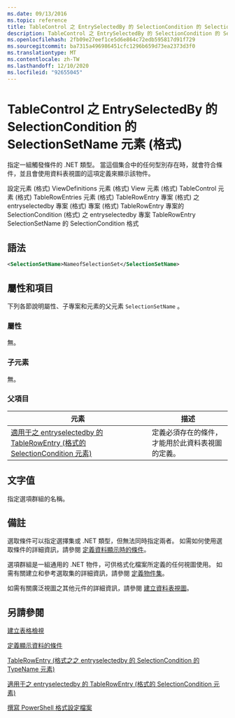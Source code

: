 ```yaml
---
ms.date: 09/13/2016
ms.topic: reference
title: TableControl 之 EntrySelectedBy 的 SelectionCondition 的 SelectionSetName 元素 (格式)
description: TableControl 之 EntrySelectedBy 的 SelectionCondition 的 SelectionSetName 元素 (格式)
ms.openlocfilehash: 2fb09e27eef1ce5d6e864c72edb595817d91f729
ms.sourcegitcommit: ba7315a496986451cfc1296b659d73ea2373d3f0
ms.translationtype: MT
ms.contentlocale: zh-TW
ms.lasthandoff: 12/10/2020
ms.locfileid: "92655045"
---
```

# <a name="selectionsetname-element-for-selectioncondition-for-entryselectedby-for-tablecontrol-format"></a>TableControl 之 EntrySelectedBy 的 SelectionCondition 的 SelectionSetName 元素 (格式)

指定一組觸發條件的 .NET 類型。 當這個集合中的任何型別存在時，就會符合條件，並且會使用資料表視圖的這項定義來顯示該物件。

設定元素 (格式) ViewDefinitions 元素 (格式) View 元素 (格式) TableControl 元素 (格式) TableRowEntries 元素 (格式) TableRowEntry 專案 (格式) 之 entryselectedby 專案 (格式) 專案 (格式) TableRowEntry 專案的 SelectionCondition (格式) 之 entryselectedby 專案 TableRowEntry SelectionSetName 的 SelectionCondition 格式

## <a name="syntax"></a>語法

```xml
<SelectionSetName>NameofSelectionSet</SelectionSetName>
```

## <a name="attributes-and-elements"></a>屬性和項目

下列各節說明屬性、子專案和元素的父元素 `SelectionSetName` 。

### <a name="attributes"></a>屬性

無。

### <a name="child-elements"></a>子元素

無。

### <a name="parent-elements"></a>父項目

|元素|描述|
|-------------|-----------------|
|[適用于之 entryselectedby 的 TableRowEntry (格式的 SelectionCondition 元素) ](./selectioncondition-element-for-entryselectedby-for-tablecontrol-format.md)|定義必須存在的條件，才能用於此資料表視圖的定義。|

## <a name="text-value"></a>文字值

指定選項群組的名稱。

## <a name="remarks"></a>備註

選取條件可以指定選擇集或 .NET 類型，但無法同時指定兩者。 如需如何使用選取條件的詳細資訊，請參閱 [定義資料顯示時的條件](./defining-conditions-for-displaying-data.md)。

選項群組是一組通用的 .NET 物件，可供格式化檔案所定義的任何視圖使用。 如需有關建立和參考選取集的詳細資訊，請參閱 [定義物件集](./defining-selection-sets.md)。

如需有關廣泛視圖之其他元件的詳細資訊，請參閱 [建立資料表視圖](./creating-a-table-view.md)。

## <a name="see-also"></a>另請參閱

[建立表格檢視](./creating-a-table-view.md)

[定義顯示資料的條件](./defining-conditions-for-displaying-data.md)

[TableRowEntry (格式之之 entryselectedby 的 SelectionCondition 的 TypeName 元素) ](./typename-element-for-selectioncondition-for-entryselectedby-for-tablecontrol-format.md)

[適用于之 entryselectedby 的 TableRowEntry (格式的 SelectionCondition 元素) ](./selectioncondition-element-for-entryselectedby-for-tablecontrol-format.md)

[撰寫 PowerShell 格式設定檔案](./writing-a-powershell-formatting-file.md)

